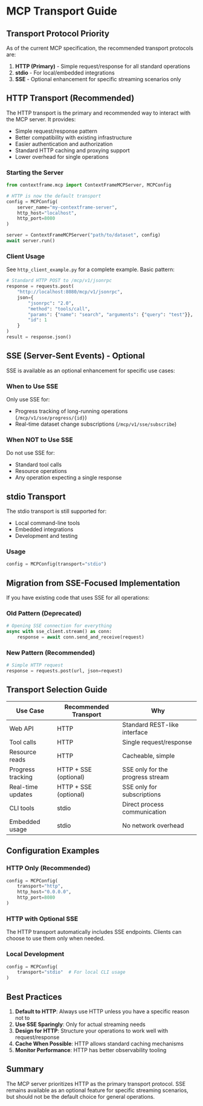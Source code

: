 # MCP Transport Guide

## Transport Protocol Priority

As of the current MCP specification, the recommended transport protocols are:

1. **HTTP (Primary)** - Simple request/response for all standard operations
2. **stdio** - For local/embedded integrations
3. **SSE** - Optional enhancement for specific streaming scenarios only

## HTTP Transport (Recommended)

The HTTP transport is the primary and recommended way to interact with the MCP server. It provides:

- Simple request/response pattern
- Better compatibility with existing infrastructure
- Easier authentication and authorization
- Standard HTTP caching and proxying support
- Lower overhead for single operations

### Starting the Server

```python
from contextframe.mcp import ContextFrameMCPServer, MCPConfig

# HTTP is now the default transport
config = MCPConfig(
    server_name="my-contextframe-server",
    http_host="localhost",
    http_port=8080
)

server = ContextFrameMCPServer("path/to/dataset", config)
await server.run()
```

### Client Usage

See `http_client_example.py` for a complete example. Basic pattern:

```python
# Standard HTTP POST to /mcp/v1/jsonrpc
response = requests.post(
    "http://localhost:8080/mcp/v1/jsonrpc",
    json={
        "jsonrpc": "2.0",
        "method": "tools/call",
        "params": {"name": "search", "arguments": {"query": "test"}},
        "id": 1
    }
)
result = response.json()
```

## SSE (Server-Sent Events) - Optional

SSE is available as an optional enhancement for specific use cases:

### When to Use SSE

Only use SSE for:
- Progress tracking of long-running operations (`/mcp/v1/sse/progress/{id}`)
- Real-time dataset change subscriptions (`/mcp/v1/sse/subscribe`)

### When NOT to Use SSE

Do not use SSE for:
- Standard tool calls
- Resource operations
- Any operation expecting a single response

## stdio Transport

The stdio transport is still supported for:
- Local command-line tools
- Embedded integrations
- Development and testing

### Usage

```python
config = MCPConfig(transport="stdio")
```

## Migration from SSE-Focused Implementation

If you have existing code that uses SSE for all operations:

### Old Pattern (Deprecated)
```python
# Opening SSE connection for everything
async with sse_client.stream() as conn:
    response = await conn.send_and_receive(request)
```

### New Pattern (Recommended)
```python
# Simple HTTP request
response = requests.post(url, json=request)
```

## Transport Selection Guide

| Use Case | Recommended Transport | Why |
|----------|----------------------|-----|
| Web API | HTTP | Standard REST-like interface |
| Tool calls | HTTP | Single request/response |
| Resource reads | HTTP | Cacheable, simple |
| Progress tracking | HTTP + SSE (optional) | SSE only for the progress stream |
| Real-time updates | HTTP + SSE (optional) | SSE only for subscriptions |
| CLI tools | stdio | Direct process communication |
| Embedded usage | stdio | No network overhead |

## Configuration Examples

### HTTP Only (Recommended)
```python
config = MCPConfig(
    transport="http",
    http_host="0.0.0.0",
    http_port=8080
)
```

### HTTP with Optional SSE
The HTTP transport automatically includes SSE endpoints.
Clients can choose to use them only when needed.

### Local Development
```python
config = MCPConfig(
    transport="stdio"  # For local CLI usage
)
```

## Best Practices

1. **Default to HTTP**: Always use HTTP unless you have a specific reason not to
2. **Use SSE Sparingly**: Only for actual streaming needs
3. **Design for HTTP**: Structure your operations to work well with request/response
4. **Cache When Possible**: HTTP allows standard caching mechanisms
5. **Monitor Performance**: HTTP has better observability tooling

## Summary

The MCP server prioritizes HTTP as the primary transport protocol. SSE remains available as an optional feature for specific streaming scenarios, but should not be the default choice for general operations.